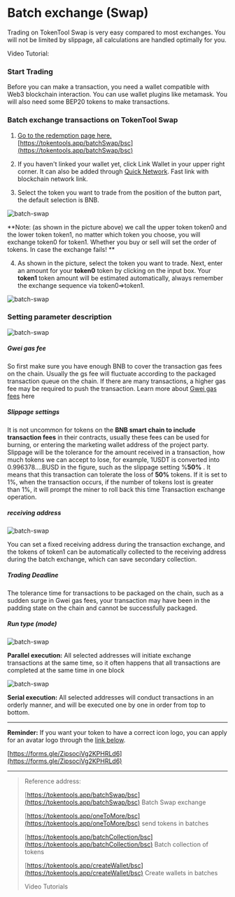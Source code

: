 # Batch exchange (Swap)

Trading on TokenTool Swap is very easy compared to most exchanges. You will not be limited by slippage, all calculations are handled optimally for you.

Video Tutorial:

### Start Trading

Before you can make a transaction, you need a wallet compatible with Web3 blockchain interaction. You can use wallet plugins like metamask. You will also need some BEP20 tokens to make transactions.


### Batch exchange transactions on TokenTool Swap

1. [Go to the redemption page here. ](https://tokentools.app/batchSwap/bsc)[https://tokentools.app/batchSwap/bsc](https://tokentools.app/batchSwap/bsc)

2. If you haven't linked your wallet yet, click Link Wallet in your upper right corner. It can also be added through [Quick Network](https://tokentools.app/other/chainList). Fast link with blockchain network link.

3. Select the token you want to trade from the position of the button part, the default selection is BNB.

![batch-swap](../.gitbook/assets/batchSwap/Snipaste_2022-12-20_18-10-40.png)

**Note: (as shown in the picture above) we call the upper token token0 and the lower token token1, no matter which token you choose, you will exchange token0 for token1. Whether you buy or sell will set the order of tokens. In case the exchange fails! **

4. As shown in the picture, select the token you want to trade. Next, enter an amount for your **token0** token by clicking on the input box. Your **token1** token amount will be estimated automatically, always remember the exchange sequence via token0=>token1.

![batch-swap](../.gitbook/assets/batchSwap/Snipaste_2022-12-20_18-43-34.png)


### Setting parameter description

![batch-swap](../.gitbook/assets/batchSwap/Snipaste_2022-12-20_20-38-38.png)

##### Gwei gas fee

So first make sure you have enough BNB to cover the transaction gas fees on the chain. Usually the gs fee will fluctuate according to the packaged transaction queue on the chain. If there are many transactions, a higher gas fee may be required to push the transaction. Learn more about [Gwei gas fees](https://academy.binance.com/en/glossary/gas) here

##### Slippage settings

It is not uncommon for tokens on the **BNB smart chain to include transaction fees** in their contracts, usually these fees can be used for burning, or entering the marketing wallet address of the project party.
Slippage will be the tolerance for the amount received in a transaction, how much tokens we can accept to lose, for example, 1USDT is converted into 0.996378....BUSD in the figure, such as the slippage setting %**50%** . It means that this transaction can tolerate the loss of **50%** tokens. If it is set to 1%, when the transaction occurs, if the number of tokens lost is greater than 1%, it will prompt the miner to roll back this time Transaction exchange operation.

##### receiving address

![batch-swap](../.gitbook/assets/batchSwap/Snipaste_2022-12-20_20-38-38.png)

You can set a fixed receiving address during the transaction exchange, and the tokens of token1 can be automatically collected to the receiving address during the batch exchange, which can save secondary collection.

##### Trading Deadline

The tolerance time for transactions to be packaged on the chain, such as a sudden surge in Gwei gas fees, your transaction may have been in the padding state on the chain and cannot be successfully packaged.

##### Run type (mode)

![batch-swap](../.gitbook/assets/batchSwap/Snipaste_2022-12-20_20-41-15.png)

**Parallel execution:** All selected addresses will initiate exchange transactions at the same time, so it often happens that all transactions are completed at the same time in one block

![batch-swap](../.gitbook/assets/batchSwap/Snipaste_2022-12-20_20-41-14.png)

**Serial execution:** All selected addresses will conduct transactions in an orderly manner, and will be executed one by one in order from top to bottom.


---

**Reminder:** If you want your token to have a correct icon logo, you can apply for an avatar logo through the [link below](https://forms.gle/ZipsociVg2KPHRLd6).

[https://forms.gle/ZipsociVg2KPHRLd6](https://forms.gle/ZipsociVg2KPHRLd6)

---


> Reference address:
>
> [https://tokentools.app/batchSwap/bsc](https://tokentools.app/batchSwap/bsc) Batch Swap exchange
>
> [https://tokentools.app/oneToMore/bsc](https://tokentools.app/oneToMore/bsc) send tokens in batches
>
> [https://tokentools.app/batchCollection/bsc](https://tokentools.app/batchCollection/bsc) Batch collection of tokens
>
> [https://tokentools.app/createWallet/bsc](https://tokentools.app/createWallet/bsc) Create wallets in batches
>
> Video Tutorials